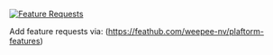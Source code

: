 [![Feature Requests](http://feathub.com/weepee-nv/plaftorm-features?format=svg)](http://feathub.com/weepee-nv/plaftorm-features)

Add feature requests via: (https://feathub.com/weepee-nv/plaftorm-features)
